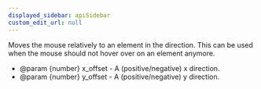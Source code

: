 ```yaml
---
displayed_sidebar: apiSidebar
custom_edit_url: null
---
```


Moves the mouse relatively to an element in the direction.
This can be used when the mouse should not hover over on an element anymore.

   * @param {number} x_offset - A (positive/negative) x direction.
   * @param {number} y_offset - A (positive/negative) y direction.
